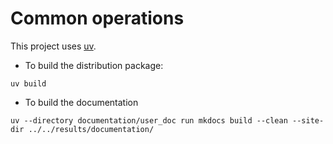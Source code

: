 
# Common operations

This project uses [uv](https://docs.astral.sh/uv/).

* To build the distribution package:
```
uv build
```

* To build the documentation
```
uv --directory documentation/user_doc run mkdocs build --clean --site-dir ../../results/documentation/
```
